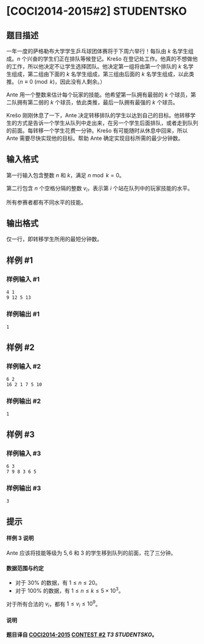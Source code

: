 # [COCI2014-2015#2] STUDENTSKO

## 题目描述

一年一度的萨格勒布大学学生乒乓球团体赛将于下周六举行！每队由 $k$ 名学生组成。$n$ 个兴奋的学生们正在排队等候登记。Krešo 在登记处工作。他真的不想做他的工作，所以他决定不让学生选择团队。他决定第一组将由第一个排队的 $k$ 名学生组成，第二组由下面的 $k$ 名学生组成，第三组由后面的 $k$ 名学生组成，以此类推。（$n\equiv 0\pmod k$，因此没有人剩余。）

Ante 用一个整数来估计每个玩家的技能。他希望第一队拥有最弱的 $k$ 个球员，第二队拥有第二弱的 $k$ 个球员，依此类推，最后一队拥有最强的 $k$ 个球员。

Krešo 刚刚休息了一下，Ante 决定转移排队的学生以达到自己的目标。他转移学生的方式是告诉一个学生从队列中走出来，在另一个学生后面排队，或者走到队列的前面。每转移一个学生花费一分钟。Krešo 有可能随时从休息中回来，所以 Ante 需要尽快实现他的目标。帮助 Ante 确定实现目标所需的最少分钟数。

## 输入格式

第一行输入包含整数 $n$ 和 $k$，满足 $n\bmod k=0$。

第二行包含 $n$ 个空格分隔的整数 $v_i$，表示第 $i$ 个站在队列中的玩家技能的水平。

所有参赛者都有不同水平的技能。

## 输出格式

仅一行，即转移学生所用的最短分钟数。

## 样例 #1

### 样例输入 #1
```
4 1
9 12 5 13
```

### 样例输出 #1

```
1
```

## 样例 #2

### 样例输入 #2
```
6 2
16 2 1 7 5 10
```

### 样例输出 #2

```
1
```

## 样例 #3

### 样例输入 #3
```
6 3
7 9 8 3 6 5
```

### 样例输出 #3

```
3
```

## 提示

#### 样例 3 说明

Ante 应该将技能等级为 $5,6$ 和 $3$ 的学生移到队列的前面，花了三分钟。

#### 数据范围与约定

- 对于 $30\%$ 的数据，有 $1\le n\le 20$。
- 对于 $100\%$ 的数据，有 $1\le n\le k\le 5\times 10^3$。

对于所有合法的 $v_i$，都有 $1\le v_i\le 10^9$。

#### 说明

**题目译自 [COCI2014-2015](https://hsin.hr/coci/archive/2014_2015/) [CONTEST #2](https://hsin.hr/coci/archive/2014_2015/contest2_tasks.pdf) _T3 STUDENTSKO_。**
